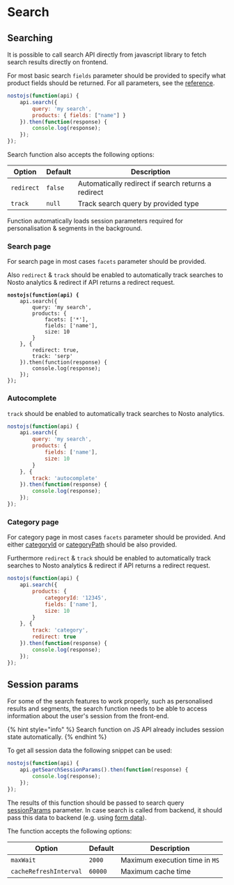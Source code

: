 # Search

## Searching

It is possible to call search API directly from javascript library to fetch search results directly on frontend.

For most basic search `fields` parameter should be provided to specify what product fields should be returned. For all parameters, see the [reference](https://search.nosto.com/v1/graphql?ref=InputSearchQuery).

```javascript
nostojs(function(api) {
    api.search({
        query: 'my search',
        products: { fields: ["name"] }
    }).then(function(response) {
        console.log(response);
    });
});
```

Search function also accepts the following options:

| Option     | Default | Description                                         |
| ---------- | ------- | --------------------------------------------------- |
| `redirect` | `false` | Automatically redirect if search returns a redirect |
| `track`    | `null`  | Track search query by provided type                 |

Function automatically loads session parameters required for personalisation & segments in the background.

### Search page

For search page in most cases `facets` parameter should be provided.

Also `redirect` & `track` should be enabled to automatically track searches to Nosto analytics & redirect if API returns a redirect request.

<pre class="language-javascript"><code class="lang-javascript"><strong>nostojs(function(api) {
</strong>    api.search({
        query: 'my search',
        products: {
            facets: ['*'],
            fields: ['name'],
            size: 10
        }
    }, {
        redirect: true,
        track: 'serp'
    }).then(function(response) {
        console.log(response);
    });
});
</code></pre>

### Autocomplete

`track` should be enabled to automatically track searches to Nosto analytics.

```javascript
nostojs(function(api) {
    api.search({
        query: 'my search',
        products: {
            fields: ['name'],
            size: 10
        }
    }, {
        track: 'autocomplete'
    }).then(function(response) {
        console.log(response);
    });
});
```

### Category page

For category page in most cases `facets` parameter should be provided. And either [categoryId](https://search.nosto.com/v1/graphql?ref=InputSearchProducts) or [categoryPath](https://search.nosto.com/v1/graphql?ref=InputSearchProducts) should be also provided.

Furthermore `redirect` & `track` should be enabled to automatically track searches to Nosto analytics & redirect if API returns a redirect request.

```javascript
nostojs(function(api) {
    api.search({
        products: {
            categoryId: '12345',
            fields: ['name'],
            size: 10
        }
    }, {
        track: 'category',
        redirect: true
    }).then(function(response) {
        console.log(response);
    });
});
```

## Session params

For some of the search features to work properly, such as personalised results and segments, the search function needs to be able to access information about the user's session from the front-end.

{% hint style="info" %}
Search function on JS API already includes session state automatically.
{% endhint %}

To get all session data the following snippet can be used:

```javascript
nostojs(function(api) {
    api.getSearchSessionParams().then(function(response) {
        console.log(response);
    });
});
```

The results of this function should be passed to search query [sessionParams](https://search.nosto.com/v1/graphql?ref=InputSearchQuery) parameter. In case search is called from backend, it should pass this data to backend (e.g. using [form data](https://developer.mozilla.org/en-US/docs/Learn/Forms/Sending\_and\_retrieving\_form\_data)).

The function accepts the following options:

| Option                 | Default | Description                    |
| ---------------------- | ------- | ------------------------------ |
| `maxWait`              | `2000`  | Maximum execution time in `MS` |
| `cacheRefreshInterval` | `60000` | Maximum cache time             |
